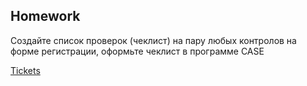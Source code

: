## Homework
Создайте список проверок (чеклист) на пару любых контролов на форме регистрации, оформьте чеклист в программе CASE


[Tickets](https://ticket-service-69443.firebaseapp.com/registration)